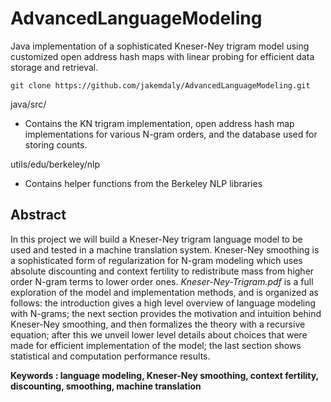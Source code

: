 # AdvancedLanguageModeling
Java implementation of a sophisticated Kneser-Ney trigram model using customized open address hash maps with linear probing for efficient data storage and retrieval.

`git clone https://github.com/jakemdaly/AdvancedLanguageModeling.git`

java/src/
- Contains the KN trigram implementation, open address hash map implementations for various N-gram orders, and the database used for storing counts.

utils/edu/berkeley/nlp
- Contains helper functions from the Berkeley NLP libraries

## Abstract
In this project we will build a Kneser-Ney trigram language model to be used and tested in a machine translation system. Kneser-Ney smoothing is a sophisticated form of regularization for N-gram modeling which uses absolute discounting and context fertility to redistribute mass from higher order N-gram terms to lower order ones. *Kneser-Ney-Trigram.pdf* is a full exploration of the model and implementation methods, and is organized as follows: the introduction gives a high level overview of language modeling with N-grams; the next section provides the motivation and intuition behind Kneser-Ney smoothing, and then formalizes the theory with a recursive equation; after this we unveil lower level details about choices that were made for efficient implementation of the model; the last section shows statistical and computation performance results.

**Keywords : language modeling, Kneser-Ney smoothing, context fertility, discounting, smoothing, machine translation**
